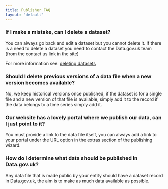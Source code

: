 ```yaml
---
title: Publisher FAQ
layout: "default"
---
```


### If I make a mistake, can I delete a dataset?

You can always go back and edit a dataset but you cannot delete it.  If there is a need to delete a dataset you need to contact the Data.gov.uk team (from the contact us link in the site)

For more information see: [deleting datasets](deleting_datasets.html)

### Should I delete previous versions of a data file when a new version becomes available?

No, we keep historical versions once published, if the dataset is for a single file and a new version of that file is available, simply add it to the record if the data belongs to a time series simply add it.

### Our website has a lovely portal where we publish our data, can I just point to it?

You must provide a link to the data file itself, you can always add a link to your portal under the URL option in the extras section of the publishing wizard.

### How do I determine what data should be published in Data.gov.uk?

Any data file that is made public by your entity should have a dataset record in Data.gov.uk, the aim is to make as much data available as possible.
